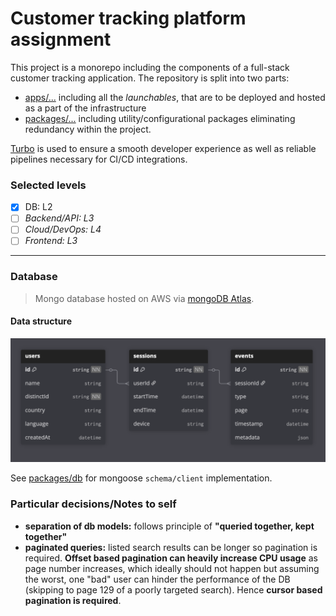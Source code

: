 # Customer tracking platform assignment
This project is a monorepo including the components of a full-stack customer tracking application. 
The repository is split into two parts:
- [apps/...](/apps) including all the <i>launchables</i>, that are to be deployed and hosted as a part of the infrastructure
- [packages/...](/packages/) including utility/configurational packages eliminating redundancy within the project.

[Turbo](turborepo.com) is used to ensure a smooth developer experience as well as reliable pipelines necessary for CI/CD integrations.

### Selected levels

- [x] DB: L2
- [ ] *Backend/API: L3*
- [ ] *Cloud/DevOps: L4*
- [ ] *Frontend: L3*
  
***

### Database

>Mongo database hosted on AWS via [mongoDB Atlas](https://www.mongodb.com/products/platform/atlas-database).

#### Data structure

![database diagram](assets/db_diagram.png)

See [packages/db](packages/db) for mongoose `schema/client` implementation.


### Particular decisions/Notes to self

- **separation of db models:** follows principle of **"queried together, kept together"**
- **paginated queries:** listed search results can be longer so pagination is required. **Offset based pagination can heavily increase CPU usage** as page number increases, which ideally should not happen but assuming the worst, one "bad" user can hinder the performance of the DB (skipping to page 129 of a poorly targeted search). Hence **cursor based pagination is required**.
  